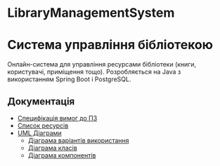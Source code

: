 # LibraryManagementSystem
# Система управління бібліотекою
Онлайн-система для управління ресурсами бібліотеки (книги, користувачі, приміщення тощо).
Розробляється на Java з використанням Spring Boot і PostgreSQL.
## Документація
- [Специфікація вимог до ПЗ](docs/SRS.md)
- [Список ресурсів](docs/resources.md)
- [UML Діаграми](docs/diagrams/)
  - [Діаграма варіантів використання](docs/diagrams/UseCaseDiagram.drawio)
  - [Діаграма класів](docs/diagrams/ClassDiagram.drawio)
  - [Діаграма компонентів](docs/diagrams/ComponentDiagram.drawio)